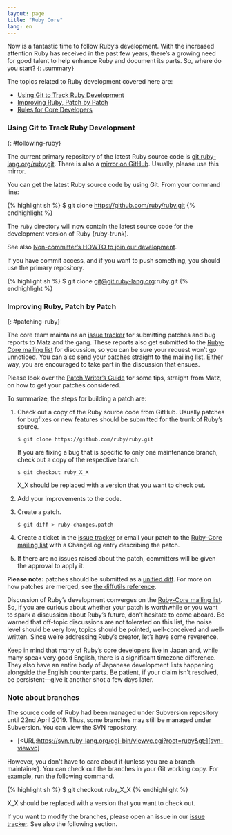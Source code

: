 ```yaml
---
layout: page
title: "Ruby Core"
lang: en
---
```


Now is a fantastic time to follow Ruby’s development. With the increased
attention Ruby has received in the past few years, there’s a growing need
for good talent to help enhance Ruby and document its parts.
So, where do you start?
{: .summary}

The topics related to Ruby development covered here are:

* [Using Git to Track Ruby Development](#following-ruby)
* [Improving Ruby, Patch by Patch](#patching-ruby)
* [Rules for Core Developers](#coding-standards)

### Using Git to Track Ruby Development
{: #following-ruby}

The current primary repository of the latest Ruby source code is
[git.ruby-lang.org/ruby.git][gitrlo].
There is also a [mirror on GitHub][7].  Usually, please use this mirror.

You can get the latest Ruby source code by using Git.
From your command line:

{% highlight sh %}
$ git clone https://github.com/ruby/ruby.git
{% endhighlight %}

The `ruby` directory will now contain the latest source code
for the development version of Ruby (ruby-trunk).

See also [Non-committer’s HOWTO to join our development][noncommitterhowto].

If you have commit access, and if you want to push something,
you should use the primary repository.

{% highlight sh %}
$ git clone git@git.ruby-lang.org:ruby.git
{% endhighlight %}

### Improving Ruby, Patch by Patch
{: #patching-ruby}

The core team maintains an [issue tracker][10] for submitting patches and
bug reports to Matz and the gang. These reports also get submitted to
the [Ruby-Core mailing list][mailing-lists] for discussion,
so you can be sure your request won’t go unnoticed. You can
also send your patches straight to the mailing list. Either way, you are
encouraged to take part in the discussion that ensues.

Please look over the [Patch Writer’s Guide][writing-patches] for some tips,
straight from Matz, on how to get your patches considered.

To summarize, the steps for building a patch are:

1.  Check out a copy of the Ruby source code from GitHub.
    Usually patches for bugfixes or new features should be submitted
    for the trunk of Ruby’s source.

        $ git clone https://github.com/ruby/ruby.git

    If you are fixing a bug that is specific to only one maintenance branch,
    check out a copy of the respective branch.

        $ git checkout ruby_X_X

    X_X should be replaced with a version that you want to check out.

2.  Add your improvements to the code.

3.  Create a patch.

        $ git diff > ruby-changes.patch

4.  Create a ticket in the [issue tracker][10] or email your patch to
    the [Ruby-Core mailing list][mailing-lists] with a ChangeLog entry
    describing the patch.

5.  If there are no issues raised about the patch, committers will be
    given the approval to apply it.

**Please note:** patches should be submitted as a [unified diff][12].
For more on how patches are merged, see [the diffutils reference][13].

Discussion of Ruby’s development converges on the
[Ruby-Core mailing list][mailing-lists]. So, if you are curious
about whether your patch is worthwhile or you want to spark a discussion
about Ruby’s future, don’t hesitate to come aboard. Be warned that
off-topic discussions are not tolerated on this list, the noise level
should be very low, topics should be pointed, well-conceived and
well-written. Since we’re addressing Ruby’s creator, let’s have some
reverence.

Keep in mind that many of Ruby’s core developers live in Japan and, while many
speak very good English, there is a significant timezone difference.
They also have an entire body of Japanese development lists happening
alongside the English counterparts. Be patient, if your claim isn’t
resolved, be persistent—give it another shot a few days later.


### Note about branches

The source code of Ruby had been managed under Subversion repository until 22nd April 2019.
Thus, some branches may still be managed under Subversion.
You can view the SVN repository.

* [&lt;URL:https://svn.ruby-lang.org/cgi-bin/viewvc.cgi?root=ruby&gt;][svn-viewvc]

However, you don't have to care about it (unless you are a branch maintainer).
You can check out the branches in your Git working copy.
For example, run the following command.

{% highlight sh %}
$ git checkout ruby_X_X
{% endhighlight %}

X_X should be replaced with a version that you want to check out.

If you want to modify the branches, please open an issue in our [issue tracker][10].
See also the following section.

[gitrlo]: https://git.ruby-lang.org/ruby.git
[mailing-lists]: /en/community/mailing-lists/
[writing-patches]: /en/community/ruby-core/writing-patches/
[noncommitterhowto]: https://github.com/shyouhei/ruby/wiki/noncommitterhowto
[svn-viewvc]: https://svn.ruby-lang.org/cgi-bin/viewvc.cgi?root=ruby
[7]: https://github.com/ruby/ruby
[10]: https://bugs.ruby-lang.org/
[12]: http://www.gnu.org/software/diffutils/manual/html_node/Unified-Format.html
[13]: http://www.gnu.org/software/diffutils/manual/html_node/Merging-with-patch.html#Merging%20with%20patch
